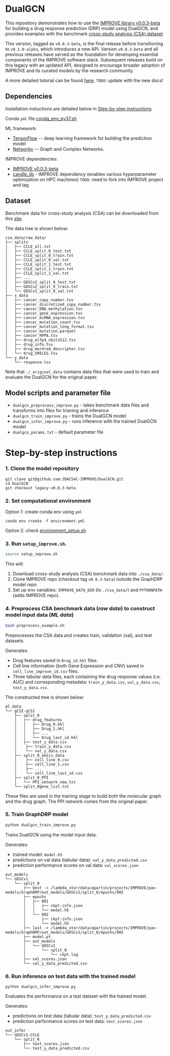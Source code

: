 # DualGCN

This repository demonstrates how to use the [IMPROVE library v0.0.3-beta](https://github.com/JDACS4C-IMPROVE/IMPROVE/tree/v0.0.3-beta) for building a drug response prediction (DRP) model using DualGCN, and provides examples with the benchmark [cross-study analysis (CSA) dataset](https://web.cels.anl.gov/projects/IMPROVE_FTP/candle/public/improve/benchmarks/single_drug_drp/benchmark-data-pilot1/csa_data/).

This version, tagged as `v0.0.3-beta`, is the final release before transitioning to `v0.1.0-alpha`, which introduces a new API. Version `v0.0.3-beta` and all previous releases have served as the foundation for developing essential components of the IMPROVE software stack. Subsequent releases build on this legacy with an updated API, designed to encourage broader adoption of IMPROVE and its curated models by the research community.

A more detailed tutorial can be found [here](https://jdacs4c-improve.github.io/docs/content/unified_interface.html). 
`TODO`: update with the new docs!


## Dependencies
Installation instuctions are detialed below in [Step-by-step instructions](#step-by-step-instructions).

Conda `yml` file [conda_env_py37.sh](./conda_env_py37.sh)

ML framework:
+ [TensorFlow](https://www.tensorflow.org) -- deep learning framework for building the prediction model
+ [Networkx](https://networkx.org/documentation/stable/index.html) -- Graph and Complex Networks.

IMPROVE dependencies:
+ [IMPROVE v0.0.3-beta](https://github.com/JDACS4C-IMPROVE/IMPROVE/tree/v0.0.3-beta)
+ [candle_lib](https://github.com/ECP-CANDLE/candle_lib) - IMPROVE dependency (enables various hyperparameter optimization on HPC machines) `TODO`: need to fork into IMPROVE project and tag



## Dataset
Benchmark data for cross-study analysis (CSA) can be downloaded from this [site](https://web.cels.anl.gov/projects/IMPROVE_FTP/candle/public/improve/benchmarks/single_drug_drp/benchmark-data-pilot1/csa_data/).

The data tree is shown below:
```
csa_data/raw_data/
├── splits
│   ├── CCLE_all.txt
│   ├── CCLE_split_0_test.txt
│   ├── CCLE_split_0_train.txt
│   ├── CCLE_split_0_val.txt
│   ├── CCLE_split_1_test.txt
│   ├── CCLE_split_1_train.txt
│   ├── CCLE_split_1_val.txt
│   ├── ...
│   ├── GDSCv2_split_9_test.txt
│   ├── GDSCv2_split_9_train.txt
│   └── GDSCv2_split_9_val.txt
├── x_data
│   ├── cancer_copy_number.tsv
│   ├── cancer_discretized_copy_number.tsv
│   ├── cancer_DNA_methylation.tsv
│   ├── cancer_gene_expression.tsv
│   ├── cancer_miRNA_expression.tsv
│   ├── cancer_mutation_count.tsv
│   ├── cancer_mutation_long_format.tsv
│   ├── cancer_mutation.parquet
│   ├── cancer_RPPA.tsv
│   ├── drug_ecfp4_nbits512.tsv
│   ├── drug_info.tsv
│   ├── drug_mordred_descriptor.tsv
│   └── drug_SMILES.tsv
└── y_data
    └── response.tsv
```

Note that `./_original_data` contains data files that were used to train and evaluate the DualGCN for the original paper.


## Model scripts and parameter file
+ `dualgcn_preprocess_improve.py` - takes benchmark data files and transforms into files for trianing and inference
+ `dualgcn_train_improve.py` - trains the DualGCN model
+ `dualgcn_infer_improve.py` - runs inference with the trained DualGCN model
+ `dualgcn_params.txt` - default parameter file



# Step-by-step instructions

### 1. Clone the model repository
```
git clone git@github.com:JDACS4C-IMPROVE/DualGCN.git
cd DualGCN
git checkout legacy-v0.0.3-beta
```


### 2. Set computational environment
Option 1: create conda env using `yml`
```
conda env create -f environment.yml
```

Option 2: check [environment_setup.sh](./environment_setup.sh)


### 3. Run `setup_improve.sh`.
```bash
source setup_improve.sh
```

This will:
1. Download cross-study analysis (CSA) benchmark data into `./csa_data/`.
2. Clone IMPROVE repo (checkout tag `v0.0.3-beta`) outside the GraphDRP model repo
3. Set up env variables: `IMPROVE_DATA_DIR` (to `./csa_data/`) and `PYTHONPATH` (adds IMPROVE repo).


### 4. Preprocess CSA benchmark data (_raw data_) to construct model input data (_ML data_)
```bash
bash preprocess_example.sh
```

Preprocesses the CSA data and creates train, validation (val), and test datasets.

Generates:
* Drug features saved in `Drug_id.hkl` files. 
* Cell line information (both Gene Expression and CNV) saved in `cell_line_improve_id.csv` files.
* Three tabular data files, each containing the drug response values (i.e. AUC) and corresponding metadata: `train_y_data.csv`, `val_y_data.csv`, `test_y_data.csv`. 

The constructed tree is shown below:
```
ml_data
└── gCSI-gCSI
    ├── split_0
    │   ├── drug_features
    │   │   ├── Drug_0.hkl
    │   │   ├── Drug_1.hkl
    │   │   ├── ...
    │   │   └── Drug_last_id.hkl
    │   ├── test_y_data.csv
    │    ├── train_y_data.csv
    │    └── val_y_data.csv
    ├── split_0_omics_data
    │    ├── cell_line_0.csv
    │    ├── cell_line_1.csv
    │    ├── ...
    │    └── cell_line_last_id.csv
    ├── split_0_PPI
    │   └── PPI_network_new.txt
    └── split_0gene_list.txt
```

These files are used in the training stage to build both the molecular graph and the drug graph. The PPI network comes from the original paper. 

### 5. Train GraphDRP model
```bash
python dualgcn_train_improve.py
```

Trains DualGCN using the model input data.

Generates:
* trained model: `model.h5`
* predictions on val data (tabular data): `val_y_data_predicted.csv`
* prediction performance scores on val data: `val_scores.json`
```
out_models
└── GDSCv1
    └── split_0
        ├── best -> /lambda_stor/data/apartin/projects/IMPROVE/pan-models/GraphDRP/out_models/GDSCv1/split_0/epochs/002
        ├── epochs
        │   ├── 001
        │   │   ├── ckpt-info.json
        │   │   └── model.h5
        │   └── 002
        │       ├── ckpt-info.json
        │       └── model.h5
        ├── last -> /lambda_stor/data/apartin/projects/IMPROVE/pan-models/GraphDRP/out_models/GDSCv1/split_0/epochs/002
        ├── model.pt
        ├── out_models
        │   └── GDSCv1
        │       └── split_0
        │           └── ckpt.log
        ├── val_scores.json
        └── val_y_data_predicted.csv
```


### 6. Run inference on test data with the trained model
```python dualgcn_infer_improve.py```

Evaluates the performance on a test dataset with the trained model.

Generates:
* predictions on test data (tabular data): `test_y_data_predicted.csv`
* prediction performance scores on test data: `test_scores.json`
```
out_infer
└── GDSCv1-CCLE
    └── split_0
        ├── test_scores.json
        └── test_y_data_predicted.csv
```

<!-- DualGCN: a dual graph convolutional network model to predict cancer drug response

DualGCN is a unified Dual Graph Convolutional Network model to predict cancer drug response. It takes chemical structure information of a drug and gene features of a cancer sample as inputs and outputs IC50.

 ![model](./model.png)
 
 # Requirements
- Keras == 2.1.4
- TensorFlow == 1.13.1
- hickle == 2.1.0
- numpy >= 1.19.2
- scipy >= 1.5.2
- sklearn >= 0.24.2
- pandas >= 1.1.3

# Installation
DualGCN can be downloaded by
```shell
git clone https://github.com/horsedayday/DualGCN
```
Installation has been tested in a Linux/MacOS platform.

# Instructions
## Cell line data preparation
We collected gene expression and copy number variation data from [CCLE database](https://depmap.org/portal/download/). These gene features of cell lines could be found in `data/CCLE/omics_data`. We curated cancer-related genes from the TCGA and COSMIC. These genes were used and could be found in `data/CCLE/gene_list.txt`. We filtered out cell lines if (1) either gene expression or CNV data are unavailable, or (2) cancer type annotations are missed, or (3) sample size of the corresponding cancer type is less than 10. Finally, we collected 525 cell lines covering 27 kinds of cancers. Lists of these cell lines could be found in `data/CCLE/cellline_list.txt`. We built graphs of cancer samples with protein-protein interactions (PPIs). These PPIs were obtained from [STRING database](https://string-db.org/) (version 11.0). These PPI data could be found in `data/PPI/PPI_network.txt`. 

## Drug data preparation
Drug information was obtained from the [GDSC database](https://www.cancerrxgene.org/compounds)(version: GDSC1). We only kept drugs that are recorded in the PubChem. In addition, drugs sharing the same PubChem identifiers but owning different GDSC identifiers were also filtered out. Finally, we collected 208 drugs. We applied [deepchem](https://github.com/deepchem/deepchem) library to extract features of atoms of drugs. The parsed features and adjacency information of drugs were put in `data/drug/drug_graph_feat`.

## DualGCN prediction
Main function and models were put in the code folder. 

```python
python DualGCN.py
```

The trained model will be saved in `checkpoint`. The predicted response and evaluation metrics (such as Pearson's correlation, Spearman's correlation) will output in `log`.

# License
This project is licensed under the MIT License - see the LICENSE.md file for details -->


























